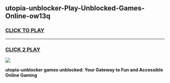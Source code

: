 
## utopia-unblocker-Play-Unblocked-Games-Online-ow13q
<h3>
<a href="https://premium76.site?title=utopia-unblocker&ref=25A">CLICK TO PLAY</a></h3>
<hr>

<h3>
<a href="https://premium76.site?title=utopia-unblocker&ref=25A">CLICK 2 PLAY</a>
  
</h3>

<a href="https://premium76.site?title=utopia-unblocker&ref=25A"><img src="https://clearcache.store/games.png"></a>


**utopia-unblocker games unblocked: Your Gateway to Fun and Accessible Online Gaming**
